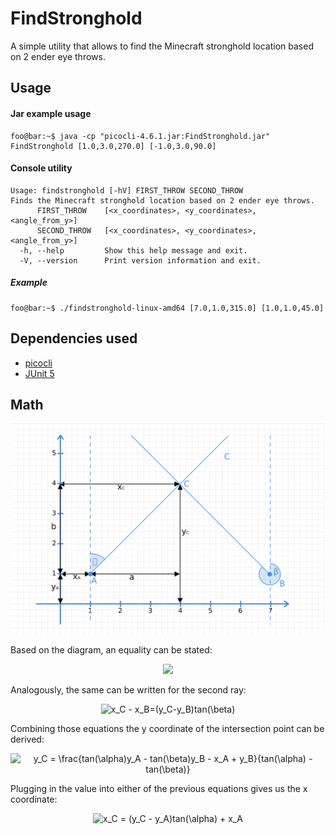 # FindStronghold

A simple utility that allows to find the Minecraft stronghold location based on 2 ender eye throws.
## Usage
#### Jar example usage
```console 
foo@bar:~$ java -cp "picocli-4.6.1.jar:FindStronghold.jar" FindStronghold [1.0,3.0,270.0] [-1.0,3.0,90.0]
```
#### Console utility 
```shell
Usage: findstronghold [-hV] FIRST_THROW SECOND_THROW
Finds the Minecraft stronghold location based on 2 ender eye throws.
      FIRST_THROW    [<x_coordinates>, <y_coordinates>, <angle_from_y>]
      SECOND_THROW   [<x_coordinates>, <y_coordinates>, <angle_from_y>]
  -h, --help         Show this help message and exit.
  -V, --version      Print version information and exit.

```
##### Example
```console
foo@bar:~$ ./findstronghold-linux-amd64 [7.0,1.0,315.0] [1.0,1.0,45.0]
```
## Dependencies used
* [picocli](https://picocli.info/)
* [JUnit 5](https://junit.org/junit5)

## Math
<p align="center">
<img src="ReadmeResource/diagram.png" width="500"></br>
</p>
Based on the diagram, an equality can be stated:</br>
<p align="center">
<img src="https://latex.codecogs.com/svg.image?x_C&space;-&space;x_A=(y_C-y_A)tan(\alpha)"></br>
</p>
Analogously, the same can be written for the second ray:</br>
<p align="center">
<img src="https://latex.codecogs.com/svg.image?x_C&space;-&space;x_B=(y_C-y_B)tan(\beta)" title="x_C - x_B=(y_C-y_B)tan(\beta)" /></br>
</p>
Combining those equations the y coordinate of the intersection point can be derived:</br>
<p align="center">
<img src="https://latex.codecogs.com/svg.image?y_C&space;=&space;\frac{tan(\alpha)y_A&space;-&space;tan(\beta)y_B&space;-&space;x_A&space;&plus;&space;y_B}{tan(\alpha)&space;-&space;tan(\beta)}" title="y_C = \frac{tan(\alpha)y_A - tan(\beta)y_B - x_A + y_B}{tan(\alpha) - tan(\beta)}" /></br>
</p>
Plugging in the value into either of the previous equations gives us the x coordinate:</br>
<p align="center">
<img src="https://latex.codecogs.com/svg.image?x_C&space;=&space;(y_C&space;-&space;y_A)tan(\alpha)&space;&plus;&space;x_A" title="x_C = (y_C - y_A)tan(\alpha) + x_A"/>
</p>




